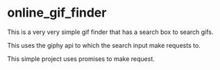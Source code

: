 # online_gif_finder

This is a very very simple gif finder that has a search box
to search gifs.

This uses the giphy api to which the search input make requests to.

This simple project uses promises to make request.
